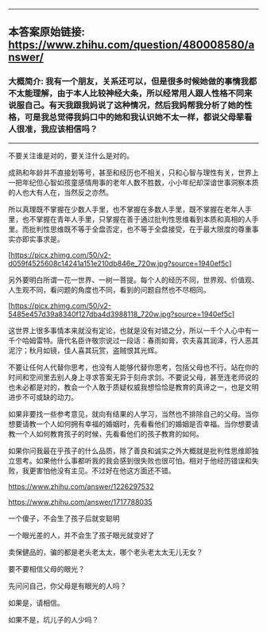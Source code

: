 ----------------------------------------
## 本答案原始链接: https://www.zhihu.com/question/480008580/answer/
### 大概简介: 我有一个朋友，关系还可以，但是很多时候她做的事情我都不太能理解，由于本人比较神经大条，所以经常用人跟人性格不同来说服自己。有天我跟我妈说了这种情况，然后我妈帮我分析了她的性格，可是我总觉得我妈口中的她和我认识她不太一样，都说父母辈看人很准，我应该相信吗？
----------------------------------------
不要关注谁是对的，要关注什么是对的。

成熟和年龄并不直接划等号，甚至和经历也不相关，只和心智与理性有关，世界上一把年纪但心智如孩童感情用事的老年人数不胜数，小小年纪却深谙世事洞察本质的人也大有人在，当然反之亦然。

所以真理既不掌握在少数人手里，也不掌握在多数人手里，既不掌握在老年人手里，也不掌握在青年人手里，只掌握在善于通过批判性思维看到本质和真相的人手里。而批判性思维既不等于全盘否定，也不等于全盘接受，在于最大限度的尊重事实亦即实事求是。

[https://picx.zhimg.com/50/v2-d059f4525608c14241a151e210db846e_720w.jpg?source=1940ef5c]

另外要明白所谓一花一世界、一树一菩提。每个人的经历不同，世界观、价值观、人生观不同，看问题的角度也不同，看到的问题自然也不尽相同。

[https://picx.zhimg.com/50/v2-5485e457d39a8340f127dba4d3988118_720w.jpg?source=1940ef5c]

这世界上很多事情本来就没有定论，也就是没有对错之分，所以一千个人心中有一千个哈姆雷特。唐代名臣许敬宗说过一段话：春雨如膏，农夫喜其润泽，行人恶其泥泞；秋月如镜，佳人喜其玩赏，盗贼恨其光辉。

不要让任何人代替你思考，也没有人能够代替你思考，包括父母也不行。站在你的时间和空间里去别人身上寻求答案无异于刻舟求剑。不要说父母，甚至连老师说的也未必都是对的，教会一个人敢于质疑权威我想恰恰是教育的真谛之一，也是文明进步不可或缺的动力。

如果非要找一些参考意见，就向有结果的人学习，当然也不排除自己的父母。当你想要请教一个人如何拥有幸福的婚姻时，先看看他们的婚姻是否幸福。当你想要请教一个人如何教育孩子的时候，先看看他们的孩子教育的如何。

如果你问我最在乎孩子的什么品质，除了善良和诚实之外大概就是批判性思维即独立思考。如果他什么事都听我的我会感到很失败也很可怕。相对于他经历错误和失败，我更害怕他没有主见。不过好在他这方面还不错。

https://www.zhihu.com/answer/1226297532




https://www.zhihu.com/answer/1717788035



一个傻子，不会生了孩子后就变聪明

一个眼光差的人，并不会生了孩子眼光就变好了

卖保健品的，骗的都是老头老太太，哪个老头老太太无儿无女？

要不要相信父母的眼光？

先问问自己，你父母是有眼光的人吗？

如果是，请相信。

如果不是，坑儿子的人少吗？